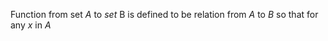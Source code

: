 Function from set $A$ to $set$ B is defined to be relation from $A$ to $B$ so that for any $x$ in $A$